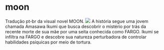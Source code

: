 # moon
Tradução pt-br da visual novel MOON.
<img src="https://github.com/kikachangames/moon/cover.jpg">
A história segue uma jovem chamada Amasawa Ikumi que busca descobrir o mistério por trás da recente morte de sua mãe por uma seita conhecida como FARGO.
Ikumi se infiltra na FARGO e descobre sua natureza perturbadora de controlar habilidades psíquicas por meio de tortura.
